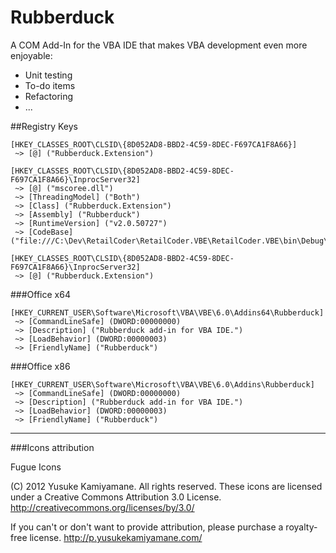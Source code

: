 Rubberduck
==============

A COM Add-In for the VBA IDE that makes VBA development even more enjoyable:

 - Unit testing
 - To-do items
 - Refactoring
 - ...

##Registry Keys

    [HKEY_CLASSES_ROOT\CLSID\{8D052AD8-BBD2-4C59-8DEC-F697CA1F8A66}]
     ~> [@] ("Rubberduck.Extension")
     
    [HKEY_CLASSES_ROOT\CLSID\{8D052AD8-BBD2-4C59-8DEC-F697CA1F8A66}\InprocServer32]
     ~> [@] ("mscoree.dll")
     ~> [ThreadingModel] ("Both")
     ~> [Class] ("Rubberduck.Extension")
     ~> [Assembly] ("Rubberduck")
     ~> [RuntimeVersion] ("v2.0.50727")
     ~> [CodeBase] ("file:///C:\Dev\RetailCoder\RetailCoder.VBE\RetailCoder.VBE\bin\Debug\Rubberduck.dll")
   
    [HKEY_CLASSES_ROOT\CLSID\{8D052AD8-BBD2-4C59-8DEC-F697CA1F8A66}\InprocServer32]
     ~> [@] ("Rubberduck.Extension")

###Office x64

    [HKEY_CURRENT_USER\Software\Microsoft\VBA\VBE\6.0\Addins64\Rubberduck]
     ~> [CommandLineSafe] (DWORD:00000000)
     ~> [Description] ("Rubberduck add-in for VBA IDE.")
     ~> [LoadBehavior] (DWORD:00000003)
     ~> [FriendlyName] ("Rubberduck")
   
###Office x86

    [HKEY_CURRENT_USER\Software\Microsoft\VBA\VBE\6.0\Addins\Rubberduck]
     ~> [CommandLineSafe] (DWORD:00000000)
     ~> [Description] ("Rubberduck add-in for VBA IDE.")
     ~> [LoadBehavior] (DWORD:00000003)
     ~> [FriendlyName] ("Rubberduck")
   
---   

###Icons attribution

Fugue Icons

(C) 2012 Yusuke Kamiyamane. All rights reserved.
These icons are licensed under a Creative Commons
Attribution 3.0 License.
<http://creativecommons.org/licenses/by/3.0/>

If you can't or don't want to provide attribution, please
purchase a royalty-free license.
<http://p.yusukekamiyamane.com/>
